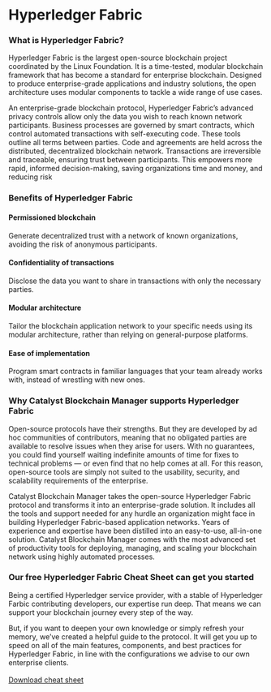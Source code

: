 # Hyperledger Fabric

### What is Hyperledger Fabric?

Hyperledger Fabric is the largest open-source blockchain project coordinated by the Linux Foundation. It is a time-tested, modular blockchain framework that has become a standard for enterprise blockchain. Designed to produce enterprise-grade applications and industry solutions, the open architecture uses modular components to tackle a wide range of use cases.

An enterprise-grade blockchain protocol, Hyperledger Fabric’s advanced privacy controls allow only the data you wish to reach known network participants. Business processes are governed by smart contracts, which control automated transactions with self-executing code. These tools outline all terms between parties. Code and agreements are held across the distributed, decentralized blockchain network. Transactions are irreversible and traceable, ensuring trust between participants. This empowers more rapid, informed decision-making, saving organizations time and money, and reducing risk

### Benefits of Hyperledger Fabric

#### Permissioned blockchain

Generate decentralized trust with a network of known organizations, avoiding the risk of anonymous participants.

#### Confidentiality of transactions

Disclose the data you want to share in transactions with only the necessary parties.

#### Modular architecture

Tailor the blockchain application network to your specific needs using its modular architecture, rather than relying on general-purpose platforms.

#### Ease of implementation

Program smart contracts in familiar languages that your team already works with, instead of wrestling with new ones.

### Why Catalyst Blockchain Manager supports Hyperledger Fabric

Open-source protocols have their strengths. But they are developed by ad hoc communities of contributors, meaning that no obligated parties are available to resolve issues when they arise for users. With no guarantees, you could find yourself waiting indefinite amounts of time for fixes to technical problems — or even find that no help comes at all. For this reason, open-source tools are simply not suited to the usability, security, and scalability requirements of the enterprise.

Catalyst Blockchain Manager takes the open-source Hyperledger Fabric protocol and transforms it into an enterprise-grade solution. It includes all the tools and support needed for any hurdle an organization might face in building Hyperledger Fabric-based application networks. Years of experience and expertise have been distilled into an easy-to-use, all-in-one solution. Catalyst Blockchain Manager comes with the most advanced set of productivity tools for deploying, managing, and scaling your blockchain network using highly automated processes.

### Our free Hyperledger Fabric Cheat Sheet can get you started

Being a certified Hyperledger service provider, with a stable of Hyperledger Farbic contributing developers, our expertise run deep. That means we can support your blockchain journey every step of the way.

But, if you want to deepen your own knowledge or simply refresh your memory, we’ve created a helpful guide to the protocol. It will get you up to speed on all of the main features, components, and best practices for Hyperledger Fabric, in line with the configurations we advise to our own enterprise clients.\
\
[Download cheat sheet](https://catalyst.intellecteu.com/hyperledger-fabric-cheat-sheet/)




